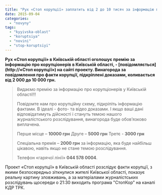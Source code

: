 ```yaml
---
title: "Рух «Стоп корупції» заплатить від 2 до 10 тисяч за інформацію про корупційні схеми, підкріплені фактами"
date: 2015-09-04
categories: 
  - "novyny"
tags: 
  - "kyyivska-oblast"
  - "koruptsiya"
  - "novini"
  - "stop-koruptsiyi"
---
```


**Рух «Стоп корупції» в Київській області оголошує премію за інформацію про корупціонерів в Київській області, - [повідомляється](http://«Стоп корупції») на сайті проекту. Винагорода за повідомлення про факти корупції, підкріплені доказами, коливається від 2 000 до 10 000 грн.**

> Видаємо премію за інформацію про корупціонерів у Київській області!!!
> 
> Повідомте нам про корупційну схему, підкріпіть інформацію фактами. В ідеалі - фото- та відео доказами. І якщо ваші дані відповідатимуть дійсності і стануть темою нашого журналістського розслідування, винагорода буде обов’язково виплачена.
> 
> Перше місце – **10000 грн** Друге – **5000 грн** Третє - **3000 грн**
> 
> Спеціальна премія – **2000 грн** за інформацію, яка буде найбільш цікавою, навіть якщо не стане темою розслідування.
> 
> Телефон «гарячої лінії» **044 578 0004**.

Проект «Стоп корупції» в Київській області розслідує факти корупції, з якими безпосередньо зіткнулися жителі Київської області, показує реальну картину зловживань, а за матеріалами журналістських розслідувань щосереди о 21:30 виходить програма "СтопКор" на каналі КДР ТРК.
